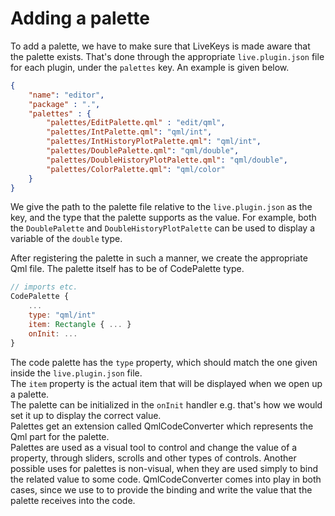 # Adding a palette

To add a palette, we have to make sure that LiveKeys is made aware that the palette exists. That's done through the appropriate `live.plugin.json` file for each plugin, under the `palettes` key. An example is given below.

```json
{
    "name": "editor",
    "package" : ".",
    "palettes" : {
        "palettes/EditPalette.qml" : "edit/qml",
        "palettes/IntPalette.qml": "qml/int",
        "palettes/IntHistoryPlotPalette.qml": "qml/int",
        "palettes/DoublePalette.qml": "qml/double",
        "palettes/DoubleHistoryPlotPalette.qml": "qml/double",
        "palettes/ColorPalette.qml": "qml/color"
    }
}
```

We give the path to the palette file relative to the `live.plugin.json` as the key, and the type that the palette supports as the value. For example, both the `DoublePalette` and `DoubleHistoryPlotPalette` can be used to display a variable of the `double` type.

After registering the palette in such a manner, we create the appropriate Qml file. The palette itself has to be of CodePalette type.

```qml
// imports etc.
CodePalette {
	...
	type: "qml/int"
	item: Rectangle { ... }
	onInit: ...
}
```

The code palette has the `type` property, which should match the one given inside the `live.plugin.json` file.  
The `item` property is the actual item that will be displayed when we open up a palette.   
The palette can be initialized in the `onInit` handler e.g. that's how we would set it up to display the correct value.  
Palettes get an extension called QmlCodeConverter which represents the Qml part for the palette.  
Palettes are used as a visual tool to control and change the value of a property, through sliders, scrolls and other types of controls. Another possible uses for palettes is non-visual, when they are used simply to bind the related value to some code. QmlCodeConverter comes into play in both cases, since we use to to provide the binding and write the value that the palette receives into the code.


